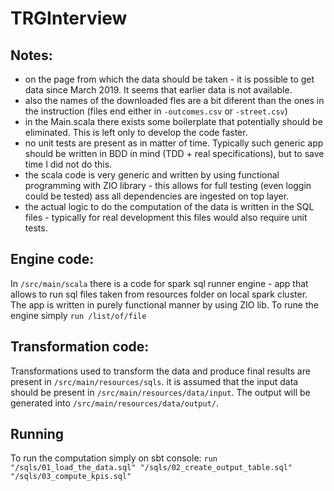 # TRGInterview

## Notes:
- on the page from which the data should be taken - it is possible to get data since March 2019. It seems that earlier data is not available.
- also the names of the downloaded fles are a bit diferent than the ones in the instruction (files end either in `-outcomes.csv` or `-street.csv`)
- in the Main.scala there exists some boilerplate that potentially should be eliminated. This is left only to develop the code faster.
- no unit tests are present as in matter of time. Typically such generic app should be written in BDD in mind (TDD + real specifications), but to save time I did not do this.
- the scala code is very generic and written by using functional programming with ZIO library - this allows for full testing (even loggin could be tested) ass all dependencies are ingested on top layer.
- the actual logic to do the computation of the data is written in the SQL files - typically for real development this files would also require unit tests.

## Engine code:
In `/src/main/scala` there is a code for spark sql runner engine - app that allows to run sql files taken from resources folder on local spark cluster.
The app is written in purely functional manner by using ZIO lib. To rune the engine simply `run /list/of/file`

## Transformation code:
Transformations used to transform the data and produce final results are present in `/src/main/resources/sqls`. it is assumed that the input data should be present in `/src/main/resources/data/input`.
The output will be generated into `/src/main/resources/data/output/`.

## Running
To run the computation simply on sbt console: `run "/sqls/01_load_the_data.sql" "/sqls/02_create_output_table.sql" "/sqls/03_compute_kpis.sql"`